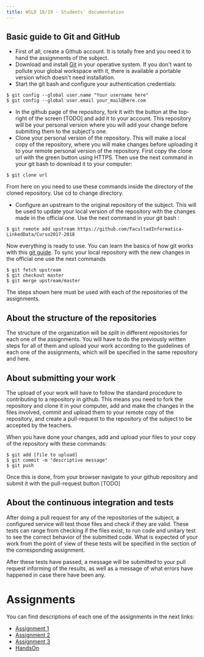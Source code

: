```yaml
---
title: WSLD 18/19 - Students' documentation
---
```


## Basic guide to Git and GitHub

 * First of all, create a Github account. It is totally free and you need it to hand the assignments of the subject.
 * Download and install [Git](https://git-scm.com/book/en/v2/Getting-Started-Installing-Git) in your operative system. If you don't want to pollute your global workspace with it, there is available a portable version which doesn't need installation.  
 * Start the git bash and configure your authentication credentials:
 ```git
 $ git config --global user.name "Your username here"
 $ git config --global user.email your_mail@here.com
 ```
 * In the github page of the repository, fork it with the button at the top-right of the screen [TODO] and add it to your account. This repository will be your personal version where you will add your change before submiting them to the subject's one.
 * Clone your personal version of the repository. This will make a local copy of the repository, where you will make changes before uploading it to your remote personal version of the repository. First copy the clone url with the green button using HTTPS. Then use the next command in your git bash to download it to your computer:
```git
$ git clone url
```

From here on you need to use these commands inside the directory of the cloned repository. Use cd to change directory.

* Configure an upstream to the original repository of the subject. This will be used to update your local version of the repository with the changes made in the official one. Use the next command in your git bash :
```git
$ git remote add upstream https://github.com/FacultadInformatica-LinkedData/Curso2017-2018
```
Now everything is ready to use. You can learn the basics of how git works with this [git guide](https://git-scm.com/book/en/v2/Getting-Started-Git-Basics).
To sync your local repository with the new changes in the official one use the next commands
```git
$ git fetch upstream
$ git checkout master
$ git merge upstream/master
```
The steps shown here must be used with each of the repositories of the assignments.

## About the structure of the repositories

The structure of the organization will be split in different repositories for each one of the assignments. You will have to do the previously written steps for all of them and upload your work according to the guidelines of each one of the assignments, which will be specified in the same repository and here.

## About submitting your work

The upload of your work will have to follow the standard procedure to contributing to a repository in github. This means you need to fork the repository and clone it in your computer, add and make the changes in the files involved, commit and upload them to your remote copy of the repository, and create a pull-request to the repository of the subject to be accepted by the teachers.

When you have done your changes, add and upload your files to your copy of the repository with these commands:
```
$ git add [file to upload]
$ git commit -m "descriptive message"
$ git push
```
Once this is done, from your browser navigate to your github repository and submit it with the pull-request button [TODO]

## About the continuous integration and tests

After doing a pull request for any of the repositories of the subject, a configured service will test those files and check if they are valid. These tests can range from checking if the files exist, to run code and unitary test to see the correct behavior of the submitted code. What is expected of your work from the point of view of these tests will be specified in the section of the corresponding assignment.

After these tests have passed, a message will be submitted to your pull request informing of the results, as well as a message of what errors have happened in case there have been any.

# Assignments
You can find descriptions of each one of the assignments in the next links:

 * [Assignment 1](https://webservicesandlinkeddata.github.io/Documentacion/ASSIGNMENT_1)
 * [Assignment 2](https://webservicesandlinkeddata.github.io/Documentacion/ASSIGNMENT_2)
 * [Assignment 3](https://webservicesandlinkeddata.github.io/Documentacion/ASSIGNMENT_3)
 * [HandsOn](https://webservicesandlinkeddata.github.io/Documentacion/HANDSON)
